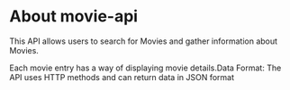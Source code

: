 # About movie-api

This API allows users to search for Movies and gather information about Movies.

Each movie entry has a way of displaying movie details.Data Format: The API uses HTTP methods and can return data in JSON format
